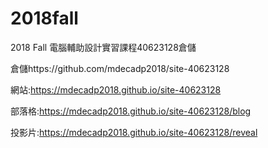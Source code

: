 # 2018fall
2018 Fall 電腦輔助設計實習課程40623128倉儲

倉儲https://github.com/mdecadp2018/site-40623128

網站:https://mdecadp2018.github.io/site-40623128

部落格:https://mdecadp2018.github.io/site-40623128/blog

投影片:https://mdecadp2018.github.io/site-40623128/reveal
